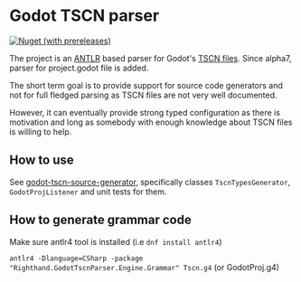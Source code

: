 # Godot TSCN parser

[![Nuget (with prereleases)](https://img.shields.io/nuget/vpre/Righthand.GodotTscnParser)](https://www.nuget.org/packages/Righthand.GodotTscnParser/)

The project is an [ANTLR](https://www.antlr.org/) based parser for Godot's [TSCN files](https://docs.godotengine.org/en/latest/contributing/development/file_formats/tscn.html).
Since alpha7, parser for project.godot file is added.

The short term goal is to provide support for source code generators and not for full fledged parsing as TSCN files are not very well documented.

However, it can eventually provide strong typed configuration as there is motivation and long as somebody with enough knowledge about TSCN files is willing to help.

## How to use

See [godot-tscn-source-generator](https://github.com/MihaMarkic/godot-tscn-source-generator),
specifically classes `TscnTypesGenerator`, `GodotProjListener` and unit tests for them.

## How to generate grammar code

Make sure antlr4 tool is installed (i.e `dnf install antlr4`)

`antlr4 -Dlanguage=CSharp -package "Righthand.GodotTscnParser.Engine.Grammar" Tscn.g4` (or GodotProj.g4)